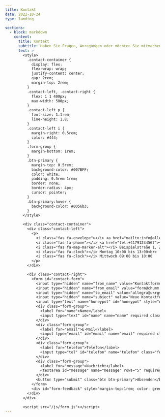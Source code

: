 ```yaml
---
title: Kontakt
date: 2022-10-24
type: landing

sections:
  - block: markdown
    content:
      title: Kontakt
      subtitle: Haben Sie Fragen, Anregungen oder möchten Sie mitmachen? Wir freuen uns auf Ihre Nachricht!
      text: >
        <style>
          .contact-container {
            display: flex;
            flex-wrap: wrap;
            justify-content: center;
            gap: 2rem;
            margin-top: 2rem;
          }
          .contact-left, .contact-right {
            flex: 1 1 400px;
            max-width: 500px;
          }
          .contact-left p {
            font-size: 1.1rem;
            line-height: 1.8;
          }
          .contact-left i {
            margin-right: 0.5rem;
            color: #444;
          }
          .form-group {
            margin-bottom: 1rem;
          }
          .btn-primary {
            margin-top: 0.5rem;
            background-color: #007BFF;
            color: white;
            padding: 0.5rem 1rem;
            border: none;
            border-radius: 4px;
            cursor: pointer;
          }
          .btn-primary:hover {
            background-color: #0056b3;
          }
        </style>

        <div class="contact-container">
          <div class="contact-left">
            <p>
              <i class="fas fa-envelope"></i> <a href="mailto:info@allegra-march.ch">info@allegra-march.ch</a><br>
              <i class="fas fa-phone"></i> <a href="tel:+41791234567">+41 79 123 45 67</a><br>
              <i class="fas fa-map-marker-alt"></i> Beispielstraße 1, Zürich, ZH 8000<br>
              <i class="fas fa-clock"></i> Montag 10:00 bis 13:00<br>
              <i class="fas fa-clock"></i> Mittwoch 09:00 bis 10:00
            </p>
          </div>

          <div class="contact-right">
            <form id="contact-form">
              <input type="hidden" name="from_name" value="Kontaktformular">
              <input type="hidden" name="from_email" value="form@chumm.ch">
              <input type="hidden" name="to_email" value="allegra@ukrgsm.com">
              <input type="hidden" name="subject" value="Neue Kontaktformular Nachricht">
              <input type="text" name="honeypot" id="honeypot" style="display:none" autocomplete="off">
              <div class="form-group">
                <label for="name">Name</label>
                <input type="text" id="name" name="name" required class="form-control">
              </div>
              <div class="form-group">
                <label for="email">E-Mail</label>
                <input type="email" id="email" name="email" required class="form-control">
              </div>
              <div class="form-group">
                <label for="telefon">Telefon</label>
                <input type="tel" id="telefon" name="telefon" class="form-control">
              </div>
              <div class="form-group">
                <label for="message">Nachricht</label>
                <textarea id="message" name="message" rows="5" required class="form-control"></textarea>
              </div>
              <button type="submit" class="btn btn-primary">Absenden</button>
            </form>
            <div id="form-feedback" style="margin-top:1rem; color: green; display: none;"></div>
          </div>
        </div>

        <script src="/js/form.js"></script>
---
```

